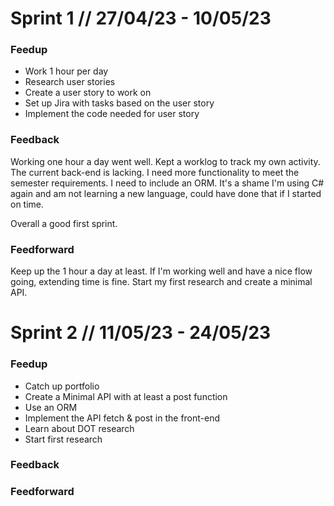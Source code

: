 # Sprint 1 // 27/04/23 - 10/05/23
### Feedup
- Work 1 hour per day
- Research user stories
- Create a user story to work on
- Set up Jira with tasks based on the user story
- Implement the code needed for user story

### Feedback
Working one hour a day went well. Kept a worklog to track my own activity. The current back-end is lacking. I need more functionality to meet the semester requirements. I need to include an ORM. It's a shame I'm using C# again and am not learning a new language, could have done that if I started on time. 

Overall a good first sprint.  

### Feedforward
Keep up the 1 hour a day at least. If I'm working well and have a nice flow going, extending time is fine. 
Start my first research and create a minimal API. 


# Sprint 2 // 11/05/23 - 24/05/23 
### Feedup
- Catch up portfolio
- Create a Minimal API with at least a post function
- Use an ORM
- Implement the API fetch & post in the front-end
- Learn about DOT research
- Start first research

### Feedback


### Feedforward
